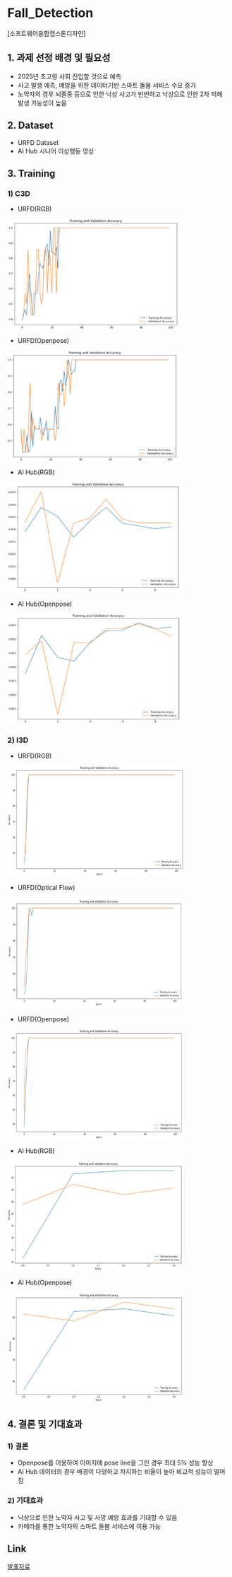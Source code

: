 # Fall_Detection

[소프트웨어융합캡스톤디자인]

## 1. 과제 선정 배경 및 필요성

- 2025년 초고령 사회 진입할 것으로 예측
- 사고 발생 예측, 예방을 위한 데이터기반 스마트 돌봄 서비스 수요 증가
- 노약자의 경우 뇌졸중 등으로 인한 낙상 사고가 빈번하고 낙상으로 인한 2차 피해 발생 가능성이 높음

## 2. Dataset

- URFD Dataset
- AI Hub 시니어 이상행동 영상

## 3. Training

### 1) C3D

- URFD(RGB)

<img src="/img/urfd/c3d_rgb_epoch100.png" width="400" height="250">

- URFD(Openpose)

<img src="/img/urfd/c3d_pose_epoch100.png" width="400" height="250">

- AI Hub(RGB)

<img src="/img/aihub/c3d_rgb_epoch10.png" width="400" height="250">

- AI Hub(Openpose)

<img src="/img/aihub/c3d_pose_epoch10.png" width="400" height="250">

### 2) I3D

- URFD(RGB)

<img src="/img/urfd/i3d_imagenet_rgb_lr0.01_epoch100.png" width="400" height="250">

- URFD(Optical Flow)

<img src="/img/urfd/i3d_imagenet_flow_lr0.01_epoch100.png" width="400" height="250">

- URFD(Openpose)

<img src="/img/urfd/i3d_imagenet_pose_lr0.01_epoch100.png" width="400" height="250">

- AI Hub(RGB)

<img src="/img/aihub/i3d_imagenet_rgb_lr0.0025_epoch4.png" width="400" height="250">

- AI Hub(Openpose)

<img src="/img/aihub/i3d_imagenet_pose_lr0.0025_epoch4.png" width="400" height="250">

## 4. 결론 및 기대효과

### 1) 결론
- Openpose를 이용하여 이미지에 pose line을 그린 경우 최대 5% 성능 향상
- AI Hub 데이터의 경우 배경이 다양하고 차지하는 비율이 높아 비교적 성능이 떨어짐

### 2) 기대효과
- 낙상으로 인한 노약자 사고 및 사망 예방 효과를 기대할 수 있음
- 카메라를 통한 노약자의 스마트 돌봄 서비스에 이용 가능

## Link

[발표자료](https://drive.google.com/file/d/1FVipTl91Kh3r8U1L-D2zCsWObi-QkAS6/view?usp=sharing)
